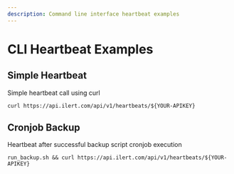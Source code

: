 ```yaml
---
description: Command line interface heartbeat examples
---
```


# CLI Heartbeat Examples

## Simple Heartbeat

Simple heartbeat call using curl

```
curl https://api.ilert.com/api/v1/heartbeats/${YOUR-APIKEY}
```

## Cronjob Backup

Heartbeat after successful backup script cronjob execution

```
run_backup.sh && curl https://api.ilert.com/api/v1/heartbeats/${YOUR-APIKEY}

```

